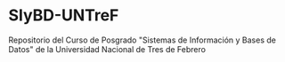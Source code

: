 # SIyBD-UNTreF
Repositorio del Curso de Posgrado "Sistemas de Información y Bases de Datos" de la Universidad Nacional de Tres de Febrero
